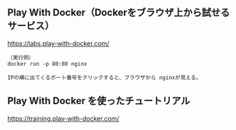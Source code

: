## Play With Docker（Dockerをブラウザ上から試せるサービス）
https://labs.play-with-docker.com/

```
（実行例）
docker run -p 80:80 nginx

IPの横に出てくるポート番号をクリックすると、ブラウザから nginxが見える。
```

## Play With Docker を使ったチュートリアル
https://training.play-with-docker.com/


